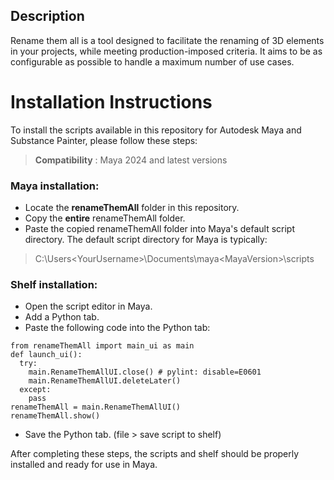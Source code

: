 ## Description

Rename them all is a tool designed to facilitate the renaming of 3D elements in your projects, while meeting production-imposed criteria.
It aims to be as configurable as possible to handle a maximum number of use cases.

# Installation Instructions

To install the scripts available in this repository for Autodesk Maya and Substance Painter, please follow these steps:

> **Compatibility** : Maya 2024 and latest versions

### Maya installation:

- Locate the **renameThemAll** folder in this repository.
- Copy the **entire** renameThemAll folder.
- Paste the copied renameThemAll folder into Maya's default script directory. The default script directory for Maya is
  typically:

> C:\Users\<YourUsername>\Documents\maya\<MayaVersion>\scripts

### Shelf installation:

- Open the script editor in Maya.
- Add a Python tab.
- Paste the following code into the Python tab:
``` 
from renameThemAll import main_ui as main
def launch_ui():
  try:
    main.RenameThemAllUI.close() # pylint: disable=E0601
    main.RenameThemAllUI.deleteLater()
  except:
    pass
renameThemAll = main.RenameThemAllUI()
renameThemAll.show()
``` 
 

- Save the Python tab. (file > save script to shelf)

After completing these steps, the scripts and shelf should be properly installed and ready for use in Maya.
